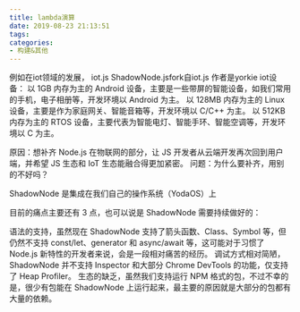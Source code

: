 ```yaml
---
title: lambda演算
date: 2019-08-23 21:13:51
tags:
categories: 
- 构建&其他
---
```

例如在iot领域的发展，
iot.js    ShadowNode.jsfork自iot.js   作者是yorkie
iot设备：
以 1GB 内存为主的 Android 设备，主要是一些带屏的智能设备，如我们常用的手机，电子相册等，开发环境以 Android 为主。
以 128MB 内存为主的 Linux 设备，主要是作为家庭网关、智能音箱等，开发环境以 C/C++ 为主。
以 512KB 内存为主的 RTOS 设备，主要代表为智能电灯、智能手环、智能空调等，开发环境以 C 为主。

原因：想补齐 Node.js 在物联网的部分，让 JS 开发者从云端开发再次回到用户端，并希望 JS 生态和 IoT 生态能融合得更加紧密。
问题：为什么要补齐，用别的不好吗？ 


ShadowNode 是集成在我们自己的操作系统（YodaOS）上

目前的痛点主要还有 3 点，也可以说是 ShadowNode 需要持续做好的：

语法的支持，虽然现在 ShadowNode 支持了箭头函数、Class、Symbol 等，但仍然不支持 const/let、generator 和 async/await 等，这可能对于习惯了 Node.js 新特性的开发者来说，会是一段相对痛苦的经历。
调试方式相对简陋，ShadowNode 并不支持 Inspector 和大部分 Chrome DevTools 的功能，仅支持了 Heap Profiler。
生态的缺乏，虽然我们支持运行 NPM 格式的包，不过不幸的是，很少有包能在 ShadowNode 上运行起来，最主要的原因就是大部分的包都有大量的依赖。